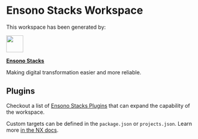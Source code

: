 # Ensono Stacks Workspace

This workspace has been generated by:

<a alt="Ensono Stacks logo" href="https://stacks.ensono.com/" target="_blank" rel="noreferrer"><img src="https://stacks.ensono.com/img/icons/stacks-logo.svg" width="45"></a>

**[Ensono Stacks](https://stacks.ensono.com/)**

Making digital transformation easier and more reliable.

## Plugins

Checkout a list of [Ensono Stacks Plugins](https://stacks.ensono.com/docs/getting_started/setup#ensono-stacks-plugins) that can expand the capability of the workspace.

Custom targets can be defined in the `package.json` or `projects.json`. Learn more [in the NX docs](https://nx.dev/core-features/run-tasks).
